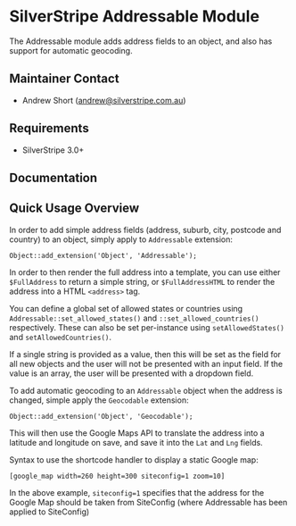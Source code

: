 SilverStripe Addressable Module
===============================

The Addressable module adds address fields to an object, and also has support
for automatic geocoding.

Maintainer Contact
------------------
*  Andrew Short (<andrew@silverstripe.com.au>)

Requirements
------------
*  SilverStripe 3.0+

Documentation
-------------

Quick Usage Overview
--------------------

In order to add simple address fields (address, suburb, city, postcode and
country) to an object, simply apply to `Addressable` extension:

    Object::add_extension('Object', 'Addressable');

In order to then render the full address into a template, you can use either
`$FullAddress` to return a simple string, or `$FullAddressHTML` to render
the address into a HTML `<address>` tag.

You can define a global set of allowed states or countries using
`Addressable::set_allowed_states()` and `::set_allowed_countries()`
respectively. These can also be set per-instance using `setAllowedStates()` and
`setAllowedCountries()`.

If a single string is provided as a value, then this will be set as the field
for all new objects and the user will not be presented with an input field. If
the value is an array, the user will be presented with a dropdown field.

To add automatic geocoding to an `Addressable` object when the address is
changed, simple apply the `Geocodable` extension:

    Object::add_extension('Object', 'Geocodable');

This will then use the Google Maps API to translate the address into a latitude
and longitude on save, and save it into the `Lat` and `Lng` fields.

Syntax to use the shortcode handler to display a static Google map:
    
    [google_map width=260 height=300 siteconfig=1 zoom=10]

In the above example, `siteconfig=1` specifies that the address for the Google
Map should be taken from SiteConfig (where Addressable has been applied to 
SiteConfig)